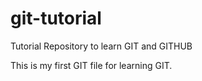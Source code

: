 # git-tutorial
Tutorial Repository to learn GIT and GITHUB

This is my first GIT file for learning GIT.
